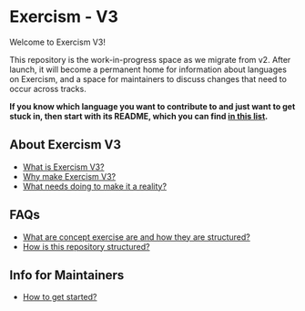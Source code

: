 # Exercism - V3

Welcome to Exercism V3!

This repository is the work-in-progress space as we migrate from v2. After launch, it will become a permanent home for information about languages on Exercism, and a space for maintainers to discuss changes that need to occur across tracks.

**If you know which language you want to contribute to and just want to get stuck in, then start with its README, which you can find [in this list](languages/README.md).**

## About Exercism V3

- [What is Exercism V3?](./docs/what-is-v3.md)
- [Why make Exercism V3?](./docs/why-make-v3.md)
- [What needs doing to make it a reality?](./docs/what-needs-doing.md)

## FAQs

- [What are concept exercise are and how they are structured?](./docs/concept-exercises.md)
- [How is this repository structured?](./docs/repository-structure.md)

## Info for Maintainers

- [How to get started?](./docs/maintainers-how-to-get-started.md)
